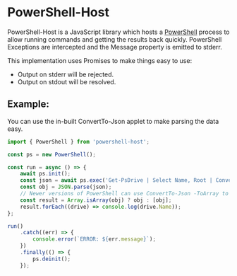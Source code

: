 # PowerShell-Host

PowerShell-Host is a JavaScript library which hosts a
[PowerShell](https://github.com/PowerShell/PowerShell)
process to allow running commands and getting the results back quickly.
PowerShell Exceptions are intercepted and the Message property is
emitted to stderr.

This implementation uses Promises to make things easy to use:

-   Output on stderr will be rejected.
-   Output on stdout will be resolved.

## Example:

You can use the in-built ConvertTo-Json applet to make parsing the data easy.

```js
import { PowerShell } from 'powershell-host';

const ps = new PowerShell();

const run = async () => {
    await ps.init();
    const json = await ps.exec('Get-PsDrive | Select Name, Root | ConvertTo-Json');
    const obj = JSON.parse(json);
    // Newer versions of PowerShell can use ConvertTo-Json -ToArray to avoid forcing an array here
    const result = Array.isArray(obj) ? obj : [obj];
    result.forEach((drive) => console.log(drive.Name));
};

run()
    .catch((err) => {
        console.error(`ERROR: ${err.message}`);
    })
    .finally(() => {
        ps.deinit();
    });
```

